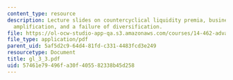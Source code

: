 ```yaml
---
content_type: resource
description: Lecture slides on countercyclical liquidity premia, business cycle applications,
  amplification, and a failure of diversification.
file: https://ol-ocw-studio-app-qa.s3.amazonaws.com/courses/14-462-advanced-macroeconomics-ii-spring-2007/57461e79496fa30f405582338b45d258_gl_3_3.pdf
file_type: application/pdf
parent_uid: 5af5d2c9-64d4-81fd-c331-4483fcd3e249
resourcetype: Document
title: gl_3_3.pdf
uid: 57461e79-496f-a30f-4055-82338b45d258
---
```

